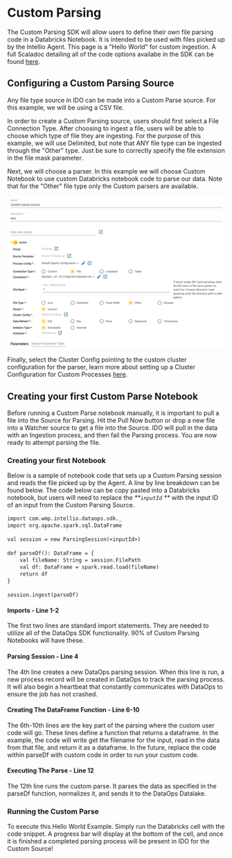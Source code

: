 # Custom Parsing

The Custom Parsing SDK will allow users to define their own file parsing code in a Databricks Notebook. It is intended to be used with files picked up by the Intellio Agent. This page is a "Hello World" for custom ingestion. A full Scaladoc detailing all of the code options availabe in the SDK can be found [here](https://docs.intellio.wmp.com/com/wmp/intellio/dataops/sdk/IngestionSession.html).

## Configuring a Custom Parsing Source

Any file type source in IDO can be made into a Custom Parse source.  For this example, we will be using a CSV file.&#x20;

In order to create a Custom Parsing source, users should first select a File Connection Type. After choosing to ingest a file, users will be able to choose which type of file they are ingesting. For the purpose of this example, we will use Delimited, but note that ANY file type can be ingested through the "Other" type. Just be sure to correctly specify the file extension in the file mask parameter.

Next, we will choose a parser. In this example we will choose Custom Notebook to use custom Databricks notebook code to parse our data. Note that for the "Other" file type only the Custom parsers are available.&#x20;

![](<../../.gitbook/assets/image (385) (1) (1) (1) (1) (1).png>)

Finally, select the Cluster Config pointing to the custom cluster configuration for the parser, learn more about setting up a Cluster Configuration for Custom Processes [here](../system-configuration/cluster-and-process-configuration-overview/cluster-configuration/cluster-configuration-for-custom-processing-steps.md).

## Creating your first Custom Parse Notebook

Before running a Custom Parse notebook manually, it is important to pull a file into the Source for Parsing. Hit the Pull Now button or drop a new file into a Watcher source to get a file into the Source. IDO will pull in the data with an Ingestion process, and then fail the Parsing process. You are now ready to attempt parsing the file.

### Creating your first Notebook

Below is a sample of notebook code that sets up a Custom Parsing session and reads the file picked up by the Agent. A line by line breakdown can be found below. The code below can be copy pasted into a Databricks notebook, but users will need to replace the _**`inputId` **_ with the input ID of an input from the Custom Parsing Source.

```
import com.wmp.intellio.dataops.sdk._
import org.apache.spark.sql.DataFrame

val session = new ParsingSession(<inputId>) 

def parseDf(): DataFrame = {
    val fileName: String = session.FilePath
    val df: DataFrame = spark.read.load(fileName)
    return df
}

session.ingest(parseDf)
```

#### Imports - Line 1-2

The first two lines are standard import statements. They are needed to utilize all of the DataOps SDK functionality. 90% of Custom Parsing Notebooks will have these.

#### Parsing Session - Line 4

The 4th line creates a new DataOps parsing session. When this line is run, a new process record will be created in DataOps to track the parsing process. It will also begin a heartbeat that constantly communicates with DataOps to ensure the job has not crashed.&#x20;

#### Creating The DataFrame Function - Line 6-10

The 6th-10th lines are the key part of the parsing where the custom user code will go. These lines define a function that returns a dataframe. In the example, the code will write get the filename for the input, read in the data from that file, and return it as a dataframe. In the future, replace the code within parseDf with custom code in order to run your custom code.

#### Executing The Parse - Line 12

The 12th line runs the custom parse. It parses the data as specified in the parseDf function, normalizes it, and sends it to the DataOps Datalake.

### Running the Custom Parse

To execute this Hello World Example. Simply run the Databricks cell with the code snippet. A progress bar will display at the bottom of the cell, and once it is finished a completed parsing process will be present in IDO for the Custom Source!







